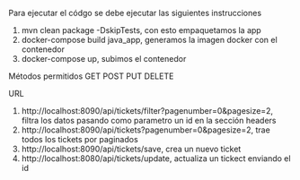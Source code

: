 Para ejecutar el códgo se debe ejecutar las siguientes instrucciones
1. mvn clean package -DskipTests, con esto empaquetamos la app
2. docker-compose build java_app, generamos la imagen docker con el contenedor
3. docker-compose up, subimos el contenedor

Métodos permitidos
GET
POST
PUT
DELETE

URL
1. http://localhost:8090/api/tickets/filter?pagenumber=0&pagesize=2, filtra los datos pasando como parametro un id en la sección headers
2. http://localhost:8090/api/tickets?pagenumber=0&pagesize=2, trae todos los tickets por paginados
3. http://localhost:8090/api/tickets/save, crea un nuevo ticket
4. http://localhost:8080/api/tickets/update, actualiza un tickect enviando el id
